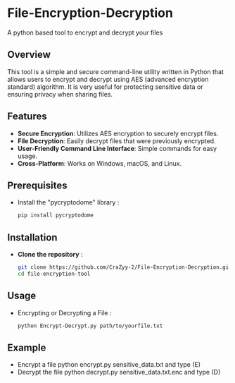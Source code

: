 # File-Encryption-Decryption
A python based tool to encrypt and decrypt your files


## Overview
This tool is a simple and secure command-line utility written in Python that allows users to encrypt and decrypt using AES (advanced encryption standard) algorithm.
It is very useful for protecting sensitive data or ensuring privacy when sharing files.


## Features
- **Secure Encryption**: Utilizes AES encryption to securely encrypt files.
- **File Decryption**: Easily decrypt files that were previously encrypted.
- **User-Friendly Command Line Interface**: Simple commands for easy usage.
- **Cross-Platform**: Works on Windows, macOS, and Linux.

## Prerequisites
- Install the "pycryptodome" library :
   ```bash
  pip install pycryptodome

## Installation
- **Clone the repository** : 
   ```bash
  git clone https://github.com/CraZyy-2/File-Encryption-Decryption.git
  cd file-encryption-tool

## Usage 
- Encrypting or Decrypting a File :
    ```bash
    python Encrypt-Decrypt.py path/to/yourfile.txt

## Example 
- Encrypt a file
python encrypt.py sensitive_data.txt
and type (E)
- Decrypt the file
python decrypt.py sensitive_data.txt.enc
and type (D)


